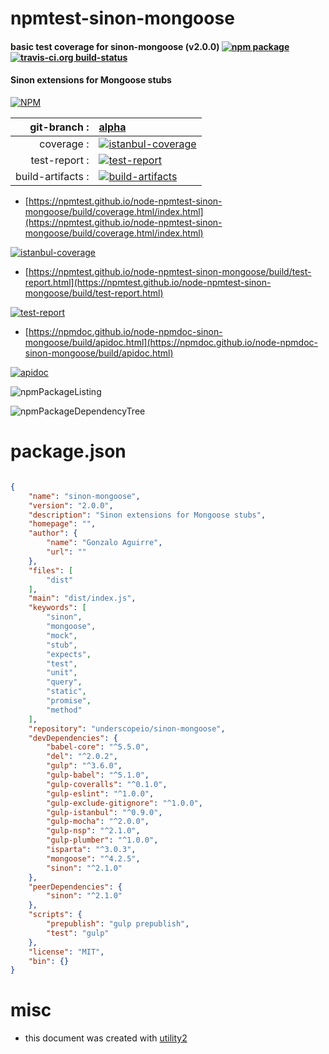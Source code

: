 # npmtest-sinon-mongoose

#### basic test coverage for  sinon-mongoose (v2.0.0)  [![npm package](https://img.shields.io/npm/v/npmtest-sinon-mongoose.svg?style=flat-square)](https://www.npmjs.org/package/npmtest-sinon-mongoose) [![travis-ci.org build-status](https://api.travis-ci.org/npmtest/node-npmtest-sinon-mongoose.svg)](https://travis-ci.org/npmtest/node-npmtest-sinon-mongoose)

#### Sinon extensions for Mongoose stubs

[![NPM](https://nodei.co/npm/sinon-mongoose.png?downloads=true&downloadRank=true&stars=true)](https://www.npmjs.com/package/sinon-mongoose)

| git-branch : | [alpha](https://github.com/npmtest/node-npmtest-sinon-mongoose/tree/alpha)|
|--:|:--|
| coverage : | [![istanbul-coverage](https://npmtest.github.io/node-npmtest-sinon-mongoose/build/coverage.badge.svg)](https://npmtest.github.io/node-npmtest-sinon-mongoose/build/coverage.html/index.html)|
| test-report : | [![test-report](https://npmtest.github.io/node-npmtest-sinon-mongoose/build/test-report.badge.svg)](https://npmtest.github.io/node-npmtest-sinon-mongoose/build/test-report.html)|
| build-artifacts : | [![build-artifacts](https://npmtest.github.io/node-npmtest-sinon-mongoose/glyphicons_144_folder_open.png)](https://github.com/npmtest/node-npmtest-sinon-mongoose/tree/gh-pages/build)|

- [https://npmtest.github.io/node-npmtest-sinon-mongoose/build/coverage.html/index.html](https://npmtest.github.io/node-npmtest-sinon-mongoose/build/coverage.html/index.html)

[![istanbul-coverage](https://npmtest.github.io/node-npmtest-sinon-mongoose/build/screenCapture.buildCi.browser.%252Ftmp%252Fbuild%252Fcoverage.lib.html.png)](https://npmtest.github.io/node-npmtest-sinon-mongoose/build/coverage.html/index.html)

- [https://npmtest.github.io/node-npmtest-sinon-mongoose/build/test-report.html](https://npmtest.github.io/node-npmtest-sinon-mongoose/build/test-report.html)

[![test-report](https://npmtest.github.io/node-npmtest-sinon-mongoose/build/screenCapture.buildCi.browser.%252Ftmp%252Fbuild%252Ftest-report.html.png)](https://npmtest.github.io/node-npmtest-sinon-mongoose/build/test-report.html)

- [https://npmdoc.github.io/node-npmdoc-sinon-mongoose/build/apidoc.html](https://npmdoc.github.io/node-npmdoc-sinon-mongoose/build/apidoc.html)

[![apidoc](https://npmdoc.github.io/node-npmdoc-sinon-mongoose/build/screenCapture.buildCi.browser.%252Ftmp%252Fbuild%252Fapidoc.html.png)](https://npmdoc.github.io/node-npmdoc-sinon-mongoose/build/apidoc.html)

![npmPackageListing](https://npmtest.github.io/node-npmtest-sinon-mongoose/build/screenCapture.npmPackageListing.svg)

![npmPackageDependencyTree](https://npmtest.github.io/node-npmtest-sinon-mongoose/build/screenCapture.npmPackageDependencyTree.svg)



# package.json

```json

{
    "name": "sinon-mongoose",
    "version": "2.0.0",
    "description": "Sinon extensions for Mongoose stubs",
    "homepage": "",
    "author": {
        "name": "Gonzalo Aguirre",
        "url": ""
    },
    "files": [
        "dist"
    ],
    "main": "dist/index.js",
    "keywords": [
        "sinon",
        "mongoose",
        "mock",
        "stub",
        "expects",
        "test",
        "unit",
        "query",
        "static",
        "promise",
        "method"
    ],
    "repository": "underscopeio/sinon-mongoose",
    "devDependencies": {
        "babel-core": "^5.5.0",
        "del": "^2.0.2",
        "gulp": "^3.6.0",
        "gulp-babel": "^5.1.0",
        "gulp-coveralls": "^0.1.0",
        "gulp-eslint": "^1.0.0",
        "gulp-exclude-gitignore": "^1.0.0",
        "gulp-istanbul": "^0.9.0",
        "gulp-mocha": "^2.0.0",
        "gulp-nsp": "^2.1.0",
        "gulp-plumber": "^1.0.0",
        "isparta": "^3.0.3",
        "mongoose": "^4.2.5",
        "sinon": "^2.1.0"
    },
    "peerDependencies": {
        "sinon": "^2.1.0"
    },
    "scripts": {
        "prepublish": "gulp prepublish",
        "test": "gulp"
    },
    "license": "MIT",
    "bin": {}
}
```



# misc
- this document was created with [utility2](https://github.com/kaizhu256/node-utility2)
